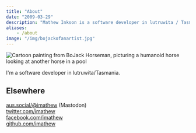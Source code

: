 ```yaml
---
title: "About"
date: "2009-03-29"
description: "Mathew Inkson is a software developer in lutruwita / Tasmania."
aliases:
    - /about
image: "/img/bojackofanartist.jpg"
---
```


![Cartoon painting from BoJack Horseman, picturing a humanoid horse looking at another horse in a pool](/img/bojackofanartist.jpg)

I'm a software developer in lutruwita/Tasmania.

## Elsewhere

<a rel="me noopener" href="https://aus.social/@imathew" title="Mastodon" target="_blank">aus.social/@imathew</a> (Mastodon)<br>
<a rel="me noopener" href="https://twitter.com/imathew" title="Twitter" target="_blank">twitter.com/imathew</a><br>
<a rel="me noopener" href="https://www.facebook.com/imathew" title="Facebook" target="_blank">facebook.com/imathew</a><br>
<a rel="me noopener" href="https://github.com/imathew" title="Github" target="_blank">github.com/imathew</a><br>